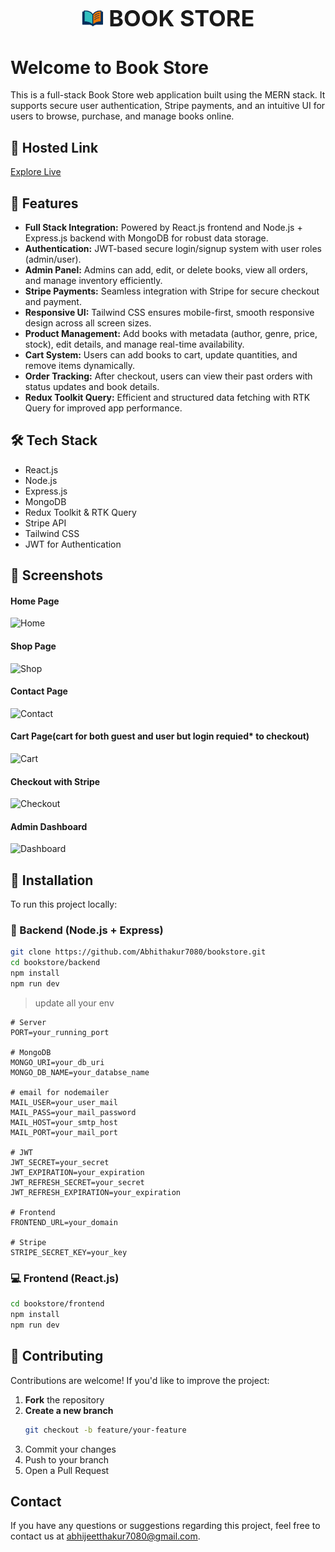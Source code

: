 <h1 align="center" style="font-size: 36px;">
  <img src="./client/src/assets/thumbnail.png" width="35"/> BOOK STORE
</h1>

# Welcome to Book Store 

This is a full-stack Book Store web application built using the MERN stack. It supports secure user authentication, Stripe payments, and an intuitive UI for users to browse, purchase, and manage books online.

## 🔗 Hosted Link
[Explore Live](https://bookstore-1-f5z3.onrender.com)

## 🚀 Features

- **Full Stack Integration:** Powered by React.js frontend and Node.js + Express.js backend with MongoDB for robust data storage.
- **Authentication:** JWT-based secure login/signup system with user roles (admin/user).
- **Admin Panel:** Admins can add, edit, or delete books, view all orders, and manage inventory efficiently.
- **Stripe Payments:** Seamless integration with Stripe for secure checkout and payment.
- **Responsive UI:** Tailwind CSS ensures mobile-first, smooth responsive design across all screen sizes.
- **Product Management:** Add books with metadata (author, genre, price, stock), edit details, and manage real-time availability.
- **Cart System:** Users can add books to cart, update quantities, and remove items dynamically.
- **Order Tracking:** After checkout, users can view their past orders with status updates and book details.
- **Redux Toolkit Query:** Efficient and structured data fetching with RTK Query for improved app performance.

## 🛠️ Tech Stack

- React.js  
- Node.js  
- Express.js  
- MongoDB  
- Redux Toolkit & RTK Query  
- Stripe API  
- Tailwind CSS  
- JWT for Authentication

## 📸 Screenshots

#### Home Page
![Home](https://github.com/user-attachments/assets/a5a65abf-15c2-48ce-bcc7-51d0330f0bfb)


#### Shop Page
![Shop](https://github.com/user-attachments/assets/d8d49ae3-78a0-4e50-b694-e3ac91ce674b)

#### Contact Page
![Contact](https://github.com/user-attachments/assets/5c4d08e0-7bee-4cbf-8ba9-751845d9b74d)

#### Cart Page(cart for both guest and user but login requied* to checkout)
![Cart](https://github.com/user-attachments/assets/a0395f2e-f5e6-4c23-99b4-cfa1bca38a8a)

#### Checkout with Stripe
![Checkout](https://github.com/user-attachments/assets/d1bb58f0-cea5-45dd-b06d-f94efbc2c363)

#### Admin Dashboard
![Dashboard](https://github.com/user-attachments/assets/bd02bc30-5efa-44b2-aa51-d3048e084991)


## 🧩 Installation

To run this project locally:

### 🔐 Backend (Node.js + Express)

```bash
git clone https://github.com/Abhithakur7080/bookstore.git
cd bookstore/backend
npm install
npm run dev
```


> update all your env
```env
# Server
PORT=your_running_port

# MongoDB
MONGO_URI=your_db_uri
MONGO_DB_NAME=your_databse_name

# email for nodemailer
MAIL_USER=your_user_mail
MAIL_PASS=your_mail_password
MAIL_HOST=your_smtp_host
MAIL_PORT=your_mail_port

# JWT
JWT_SECRET=your_secret
JWT_EXPIRATION=your_expiration
JWT_REFRESH_SECRET=your_secret
JWT_REFRESH_EXPIRATION=your_expiration

# Frontend
FRONTEND_URL=your_domain

# Stripe
STRIPE_SECRET_KEY=your_key
```
### 💻 Frontend (React.js)
```bash
cd bookstore/frontend
npm install
npm run dev
```

## 🤝 Contributing

Contributions are welcome! If you'd like to improve the project:

1. **Fork** the repository  
2. **Create a new branch**  
   ```bash
   git checkout -b feature/your-feature
   ```
3. Commit your changes
4. Push to your branch
5. Open a Pull Request

## Contact
If you have any questions or suggestions regarding this project, feel free to contact us at [abhijeetthakur7080@gmail.com](mailto:abhijeetthakur7080@gmail.com).
